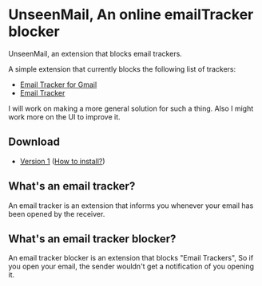 # UnseenMail, An online emailTracker blocker
UnseenMail, an extension that blocks email trackers.

A simple extension that currently blocks the following list of trackers:
* [Email Tracker for Gmail](https://chrome.google.com/webstore/detail/email-tracker-for-gmail-m/ndnaehgpjlnokgebbaldlmgkapkpjkkb?hl=en)
* [Email Tracker](chrome.google.com/webstore/detail/email-tracker/bnompdfnhdbgdaoanapncknhmckenfog/)

I will work on making a more general solution for such a thing. Also I might work more on the UI to improve it.

## Download
* [Version 1](https://github.com/M0ngi/UnseenMail-MailTracker-blocker/archive/refs/heads/main.zip) ([How to install?](https://youtu.be/CHhaKoPnB-c))

## What's an email tracker?
An email tracker is an extension that informs you whenever your email has been opened by the receiver.

## What's an email tracker blocker?
An email tracker blocker is an extension that blocks "Email Trackers", So if you open your email, the sender wouldn't get a notification of you opening it.
